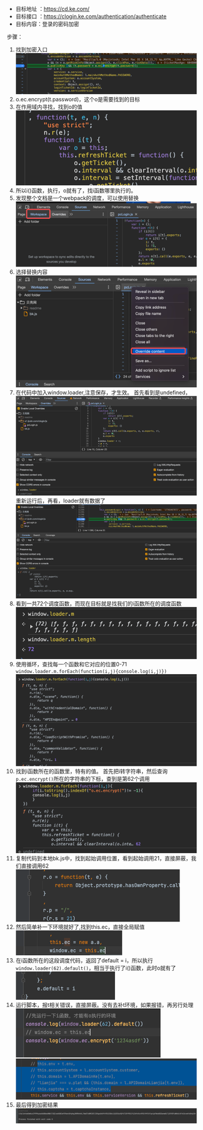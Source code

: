 - 目标地址 ：https://cd.ke.com/
- 目标接口 ：https://clogin.ke.com/authentication/authenticate
- 目标内容：登录的密码加密

步骤：
1. 找到加密入口
 ![img.png](img.png)
2. o.ec.encrypt(t.password)，这个o是需要找到的目标
3. 在作用域内寻找，找到o的值
![img_1.png](img_1.png)
4. 所以i()函数，执行，o就有了，找i函数哪里执行的。
5. 发现整个文档是一个webpack的调度，可以使用替换
![img_2.png](img_2.png)
6. 选择替换内容
![img_3.png](img_3.png)
7. 在代码中加入window.loader,注意保存，才生效。
首先看到是undefined，
![img_4.png](img_4.png)
重新运行后，再看，loader就有数据了
![img_5.png](img_5.png)
8. 看到一共72个调度函数，而现在目标就是找我们的i函数所在的调度函数
![img_6.png](img_6.png)
9. 使用循环，查找每一个函数和它对应的位置0-71 `window.loader.m.forEach(function(i,j){console.log(i,j)})`
![img_7.png](img_7.png)
10. 找到i函数所在的函数里，特有的值。
首先把i转字符串，然后查询`p.ec.encrypt()`所在的字符串的下标，查到是第62个调用
![img_8.png](img_8.png)
11. 复制代码到本地bk.js中，找到起始调用位置，看到起始调用21，直接屏蔽，我们直接调用62
![img_9.png](img_9.png)
12. 然后简单补一下环境就好了,找到this.ec，直接全局赋值
![img_10.png](img_10.png)
13. 在i函数所在的这段调度代码，返回了default = i，所以执行`window.loader(62).default()`，相当于执行了i()函数，此时o就有了
![img_11.png](img_11.png)
14. 运行脚本，报t相关错误，直接屏蔽。没有去补t环境，如果报错，再另行处理
![img_13.png](img_13.png)
![img_12.png](img_12.png)
15. 最后得到加密结果
![img_14.png](img_14.png)